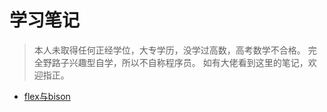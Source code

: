 # 学习笔记

> 本人未取得任何正经学位，大专学历，没学过高数，高考数学不合格。
> 完全野路子兴趣型自学，所以不自称程序员。
> 如有大佬看到这里的笔记，欢迎指正。

+ [flex与bison](/flex-and-bison)
